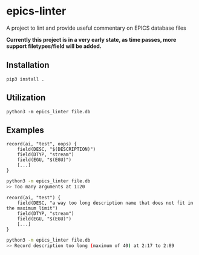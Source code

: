 # epics-linter

A project to lint and provide useful commentary on EPICS database files

**Currently this project is in a very early state, as time passes, more support filetypes/field will be added.**

## Installation
`pip3 install .`

## Utilization

`python3 -m epics_linter file.db`

## Examples

```
record(ai, "test", oops) {
    field(DESC, "$(DESCRIPTION)")
    field(DTYP, "stream")
    field(EGU, "$(EGU)")
    [...]
}
```

```sh 
python3 -m epics_linter file.db 
>> Too many arguments at 1:20
```

```
record(ai, "test") {
    field(DESC, "a way too long description name that does not fit in the maximum limit")
    field(DTYP, "stream")
    field(EGU, "$(EGU)")
    [...]
}
```

```sh 
python3 -m epics_linter file.db 
>> Record description too long (maximum of 40) at 2:17 to 2:89
```

